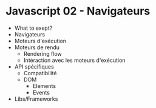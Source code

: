 Javascript 02 - Navigateurs
===

 * What to exept?
 * Navigateurs
 * Moteurs d'exécution
 * Moteurs de rendu
   * Rendering flow
   * Intéraction avec les moteurs d'exécution
 * API spécifiques
   * Compatibilité
   * DOM
     * Elements
     * Events
 * Libs/Frameworks
   
